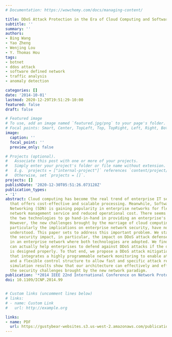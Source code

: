 ```yaml
---
# Documentation: https://wowchemy.com/docs/managing-content/

title: DDoS Attack Protection in the Era of Cloud Computing and Software-Defined Networking
subtitle: ''
summary: ''
authors:
- Bing Wang
- Yao Zheng
- Wenjing Lou
- Y. Thomas Hou
tags:
- botnet
- ddos attack
- software defined network
- traffic analysis
- anomaly detection

categories: []
date: '2014-10-01'
lastmod: 2020-12-29T19:51:29-10:00
featured: false
draft: false

# Featured image
# To use, add an image named `featured.jpg/png` to your page's folder.
# Focal points: Smart, Center, TopLeft, Top, TopRight, Left, Right, BottomLeft, Bottom, BottomRight.
image:
  caption: ''
  focal_point: ''
  preview_only: false

# Projects (optional).
#   Associate this post with one or more of your projects.
#   Simply enter your project's folder or file name without extension.
#   E.g. `projects = ["internal-project"]` references `content/project/deep-learning/index.md`.
#   Otherwise, set `projects = []`.
projects: []
publishDate: '2020-12-30T05:51:26.073128Z'
publication_types:
- '1'
abstract: Cloud computing has become the real trend of enterprise IT service model
  that offers cost-effective and scalable processing. Meanwhile, Software-Defined
  Networking (SDN) is gaining popularity in enterprise networks for flexibility in
  network management service and reduced operational cost. There seems a trend for
  the two technologies to go hand-in-hand in providing an enterprise's IT services.
  However, the new challenges brought by the marriage of cloud computing and SDN,
  particularly the implications on enterprise network security, have not been well
  understood. This paper sets to address this important problem. We start by examining
  the security impact, in particular, the impact on DDoS attack defense mechanisms,
  in an enterprise network where both technologies are adopted. We find that SDN technology
  can actually help enterprises to defend against DDoS attacks if the defense architecture
  is designed properly. To that end, we propose a DDoS attack mitigation architecture
  that integrates a highly programmable network monitoring to enable attack detection
  and a flexible control structure to allow fast and specific attack reaction. The
  simulation results show that our architecture can effectively and efficiently address
  the security challenges brought by the new network paradigm.
publication: '*2014 IEEE 22nd International Conference on Network Protocols*'
doi: 10.1109/ICNP.2014.99


# Custom links (uncomment lines below)
# links:
# - name: Custom Link
#   url: http://example.org

links:
- name: PDF
  url: https://gustybear-websites.s3.us-west-2.amazonaws.com/publication-wang-d-do-s-attack-protection-2014/Wang+et+al.+-+2014+-+DDoS+Attack+Protection+in+the+Era+of+Cloud+Computi.pdf
---
```

